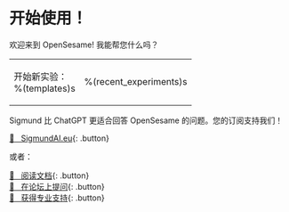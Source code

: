 # 开始使用！

欢迎来到 OpenSesame! 我能帮您什么吗？

<table><tr><td>

开始新实验：<br />
%(templates)s

</td><td>

%(recent_experiments)s

</td></tr></table>

Sigmund 比 ChatGPT 更适合回答 OpenSesame 的问题。您的订阅支持我们！

[&#128150;&nbsp;&nbsp; SigmundAI.eu](https://sigmundai.eu){: .button}

或者：

[&#x1F440;&nbsp;&nbsp; 阅读文档](http://osdoc.cogsci.nl){: .button}<br />
[&#x1F4AC;&nbsp;&nbsp; 在论坛上提问](http://forum.cogsci.nl){: .button}<br />
[&#x1F9D0;&nbsp;&nbsp; 获得专业支持](http://professional.cogsci.nl){: .button}<br />